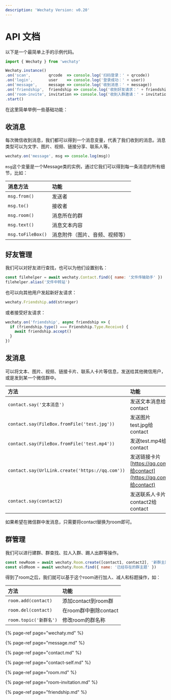 ```yaml
---
description: 'Wechaty Version: v0.20'
---
```


# API 文档

以下是一个最简单上手的示例代码。

```javascript
import { Wechaty } from 'wechaty'

Wechaty.instance()
.on('scan',        qrcode  => console.log('扫码登录：' + qrcode))
.on('login',       user    => console.log('登录成功：' + user))
.on('message',     message => console.log('收到消息：' + message))
.on('friendship',  friendship => console.log('收到好友请求：' + friendship))
.on('room-invite', invitation => console.log('收到入群邀请：' + invitation))
.start()
```

在这里简单举例一些基础功能：

## 收消息

每次微信收到消息，我们都可以得到一个消息变量，代表了我们收到的消息。消息类型可以为文字、图片、视频、链接分享、联系人等。

```javascript
wechaty.on('message', msg => console.log(msg))
```

`msg`这个变量是一个Message类的实例，通过它我们可以得到每一条消息的所有细节，比如：

| 消息方法 | 功能 |
| :--- | :--- |
| `msg​.from()` | 发送者 |
| `msg​.to()` | 接收者 |
| `msg.room()` | 消息所在的群 |
| `msg.text()` | 消息文本内容 |
| `msg​.toFileBox()` | 消息附件（图片、音频、视频等） |

## 好友管理

我们可以对好友进行查找，也可以为他们设置别名：

```javascript
const filehelper = await wechaty.Contact.find({ name: '文件传输助手' })
filehelper.alias('文件中转站')
```

也可以向其他用户发起新好友请求：

```javascript
wechaty.Friendship.add(stranger)
```

或者接受好友请求：

```javascript
wechaty.on('friendship', async friendship => {
  if (friendship.type() === Friendship.Type.Receive) {
    await friendship.accept()
  }
})
```

## 发消息

可以将文本、图片、视频、链接卡片、联系人卡片等信息，发送给其他微信用户，或是发到某一个微信群中。

| 方法 | 功能 |
| :--- | :--- |
| `contact.say('文本消息')` | 发送文本消息给contact |
| `contact.say(FileBox.fromFile('test.jpg'))` | 发送图片test.jpg给contact |
| `contact.say(FileBox.fromFile('test.mp4'))` | 发送test.mp4给contact |
| `contact.say(UrlLink.create('https://qq.com'))` | 发送链接卡片[https://qq.com给contact](https://qq.com给contact) |
| `contact.say(contact2)` | 发送联系人卡片contact2给contact |

如果希望在微信群中发消息，只需要将contact替换为room即可。

## 群管理

我们可以进行建群、群查找、拉人入群、踢人出群等操作。

```javascript
const newRoom = await wechaty.Room.create([contact1, contact2], '新群主题')
const oldRoom = await wechaty.Room.find({ name: '已经存在的群主题' })
```

得到了room之后，我们就可以基于这个room进行加人、减人和标题操作，如：

| 方法 | 功能 |
| :--- | :--- |
| `room.add(contact)` | 添加contact到room群 |
| `room.del(contact)` | 在room群中删除contact |
| `room.topic('新群名')` | 修改room的群名称 |

{% page-ref page="wechaty.md" %}

{% page-ref page="message.md" %}

{% page-ref page="contact.md" %}

{% page-ref page="contact-self.md" %}

{% page-ref page="room.md" %}

{% page-ref page="room-invitation.md" %}

{% page-ref page="friendship.md" %}

